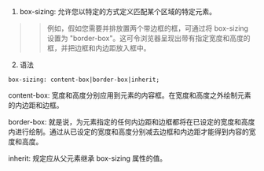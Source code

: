1. box-sizing: 允许您以特定的方式定义匹配某个区域的特定元素。

>> 例如，假如您需要并排放置两个带边框的框，可通过将 box-sizing 设置为 "border-box"。这可令浏览器呈现出带有指定宽度和高度的框，并把边框和内边距放入框中。

2. 语法

```
box-sizing: content-box|border-box|inherit;
```

content-box: 宽度和高度分别应用到元素的内容框。在宽度和高度之外绘制元素的内边距和边框。

border-box: 就是说，为元素指定的任何内边距和边框都将在已设定的宽度和高度内进行绘制。通过从已设定的宽度和高度分别减去边框和内边距才能得到内容的宽度和高度。

inherit: 规定应从父元素继承 box-sizing 属性的值。